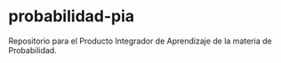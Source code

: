 # probabilidad-pia
Repositorio para el Producto Integrador de Aprendizaje de la materia de Probabilidad.

